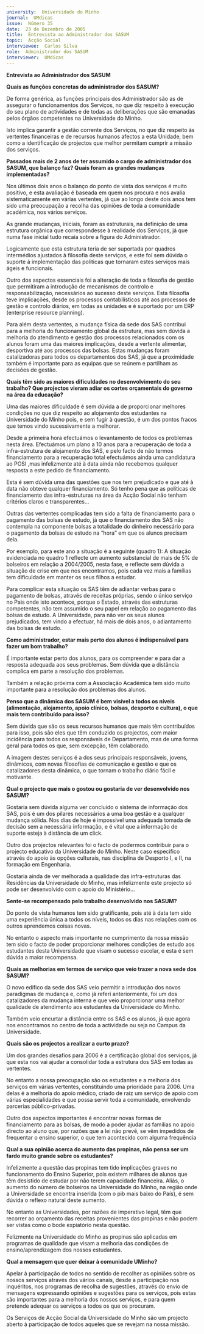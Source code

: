 ```yaml
---
university:  Universidade do Minho
journal:  UMdicas
issue:  Número 35
date:  23 de Dezembro de 2005
title:  Entrevista ao Administrador dos SASUM
topic:  Acção Social
interviewee:  Carlos Silva
role:  Administrador dos SASUM
interviewer:  UMdicas
---
```

 **Entrevista ao Administrador dos SASUM** 

**Quais as funções concretas do administrador dos SASUM?**

 De forma genérica, as funções principais dos Administrador são as de assegurar o funcionamentos dos Serviços, no que diz respeito à execução do seu plano de actividades e de todas as deliberações que são emanadas pelos órgãos competentes na Universidade do Minho.

 Isto implica garantir a gestão corrente dos Serviços, no que diz respeito às vertentes financeiras e de recursos humanos afectos a esta Unidade, bem como a identificação de projectos que melhor permitam cumprir a missão dos serviços.

**Passados mais de 2 anos de ter assumido o cargo de administrador dos SASUM, que balanço faz? Quais foram as grandes mudanças implementadas?**

 Nos últimos dois anos o balanço do ponto de vista dos serviços é muito positivo, e esta avaliação é baseada em quem nos procura e nos avalia sistematicamente em várias vertentes, já que ao longo deste dois anos tem sido uma preocupação a recolha das opiniões de toda a comunidade académica, nos vários serviços.

 As grande mudanças, iniciais, foram as estruturais, na definição de uma estrutura orgânica que correspondesse à realidade dos Serviços, já que numa fase inicial tudo recaía sobre a figura do Administrador.

 Logicamente que esta estrutura teria de ser suportada por quadros intermédios ajustados à filosofia deste serviços, e este foi sem dúvida o suporte à implementação das politicas que tornaram estes serviços mais ágeis e funcionais.

 Outro dos aspectos essenciais foi a alteração de toda a filosofia de gestão que permitiram a introdução de mecanismos de controlo e responsabilização, necessários ao sucesso deste serviços. Esta filosofia teve implicações, desde os processos contabilísticos até aos processos de gestão e controlo diários, em todas as unidades e é suportado por um ERP (enterprise resource planning).

 Para além desta vertentes, a mudança física da sede dos SAS contribui para a melhoria do funcionamento global da estrutura, mas sem dúvida a melhoria do atendimento e gestão dos processos relacionados com os alunos foram uma das maiores implicações, desde a vertente alimentar, desportiva até aos processos das bolsas. Estas mudanças foram catalizadoras para todos os departamentos dos SAS, já que a proximidade também é importante para as equipas que se reúnem e partilham as decisões de gestão.

**Quais têm sido as maiores dificuldades no desenvolvimento do seu trabalho? Que projectos vieram adiar os cortes orçamentais do governo na área da educação?**

 Uma das maiores dificuldade é sem dúvida a de proporcionar melhores condições no que diz respeito ao alojamento dos estudantes na Universidade do Minho pois, e sem fugir à questão, é um dos pontos fracos que temos vindo sucessivamente a melhorar.

 Desde a primeira hora efectuámos o levantamento de todos os problemas nesta área. Efectuámos um plano a 10 anos para a recuperação de toda a infra-estrutura de alojamento dos SAS, e pelo facto de não termos financiamento para a recuperação total efectuámos ainda uma candidatura ao POSI ,mas infelizmente até à data ainda não recebemos qualquer resposta a este pedido de financiamento.

 Esta é sem dúvida uma das questões que nos tem prejudicado e que até à data não obteve qualquer financiamento. Só tenho pena que as politicas de financiamento das infra-estruturas na área da Acção Social não tenham critérios claros e transparentes...

 Outras das vertentes complicadas tem sido a falta de financiamento para o pagamento das bolsas de estudo, já que o financiamento dos SAS não contempla na componente bolsas a totalidade do dinheiro necessário para o pagamento da bolsas de estudo na “hora” em que os alunos precisam dela.

 Por exemplo, para este ano a situação é a seguinte (quadro 1):  A situação evidenciada no quadro 1 reflecte um aumento substancial de mais de 5% de bolseiros em relação a 2004/2005, nesta fase, e reflecte sem dúvida a situação de crise em que nos encontramos, pois cada vez mais a famílias tem dificuldade em manter os seus filhos a estudar.

 Para complicar esta situação os SAS têm de adiantar verbas para o pagamento de bolsas, através de receitas próprias, sendo o único serviço no Pais onde isto acontece, porque o Estado, através das estruturas competentes, não tem assumido o seu papel em relação ao pagamento das bolsas de estudo. A Universidade, para não ver os seus alunos prejudicados, tem vindo a efectuar, há mais de dois anos, o adiantamento das bolsas de estudo.

**Como administrador, estar mais perto dos alunos é indispensável para fazer um bom trabalho?**

 É importante estar perto dos alunos, para os compreender e para dar a resposta adequada aos seus problemas. Sem dúvida que a distância complica em parte a resolução dos problemas.

 Também a relação próxima com a Associação Académica tem sido muito importante para a resolução dos problemas dos alunos.

**Penso que a dinâmica dos SASUM é bem visível a todos os níveis (alimentação, alojamento, apoio clínico, bolsas, desporto e cultura), o que mais tem contribuído para isso?**

 Sem dúvida que são os seus recursos humanos que mais têm contribuídos para isso, pois são eles que têm conduzido os projectos, com maior incidência para todos os responsáveis de Departamento, mas de uma forma geral para todos os que, sem excepção, têm colaborado.

 A imagem destes serviços é a dos seus principais responsáveis, jovens, dinâmicos, com novas filosofias de comunicação e gestão e que os catalizadores desta dinâmica, o que tornam o trabalho diário fácil e motivante.

**Qual o projecto que mais o gostou ou gostaria de ver desenvolvido nos SASUM?**

 Gostaria sem dúvida alguma ver concluído o sistema de informação dos SAS, pois é um dos pilares necessários a uma boa gestão e a qualquer mudança sólida. Nos dias de hoje é impossível uma adequada tomada de decisão sem a necessária informação, e é vital que a informação de suporte esteja à distância de um click.

 Outro dos projectos relevantes foi o facto de podermos contribuir para o projecto educativo da Universidade do Minho. Neste caso especifico através do apoio às opções culturais, nas disciplina de Desporto I, e II, na formação em Engenharia.

 Gostaria ainda de ver melhorada a qualidade das infra-estruturas das Residências da Universidade do Minho, mas infelizmente este projecto só pode ser desenvolvido com o apoio do Ministério...

**Sente-se recompensado pelo trabalho desenvolvido nos SASUM?**

 Do ponto de vista humanos tem sido gratificante, pois até à data tem sido uma experiência única a todos os níveis, todos os dias nas relações com os outros aprendemos coisas novas.

 No entanto o aspecto mais importante no cumprimento da nossa missão tem sido o facto de poder proporcionar melhores condições de estudo aos estudantes desta Universidade que visam o sucesso escolar, e esta é sem dúvida a maior recompensa.

**Quais as melhorias em termos de serviço que veio trazer a nova sede dos SASUM?**

 O novo edifico da sede dos SAS veio permitir a introdução dos novos paradigmas de mudança e, como já referi anteriormente, foi um dos catalizadores da mudança interna e que veio proporcionar uma melhor qualidade de atendimento aos estudantes da Universidade do Minho.

 Também veio encurtar a distância entre os SAS e os alunos, já que agora nos encontramos no centro de toda a actividade ou seja no Campus da Universidade.

**Quais são os projectos a realizar a curto prazo?**

 Um dos grandes desafios para 2006 é a certificação global dos serviços, já que esta nos vai ajudar a consolidar toda a estrutura dos SAS em todas as vertentes.

 No entanto a nossa preocupação são os estudantes e a melhoria dos serviços em várias vertentes, constituindo uma prioridade para 2006. Uma delas é a melhoria do apoio médico, criado de raiz um serviço de apoio com várias especialidades e que possa servir toda a comunidade, envolvendo parcerias público-privadas.

 Outro dos aspectos importantes é encontrar novas formas de financiamento para as bolsas, de modo a poder ajudar as famílias no apoio directo ao aluno que, por razões que a lei não prevê, se vêm impedidos de frequentar o ensino superior, o que tem acontecido com alguma frequência 

**Qual a sua opinião acerca do aumento das propinas, não pensa ser um fardo muito grande sobre os estudantes?**

 Infelizmente a questão das propinas tem tido implicações graves no funcionamento do Ensino Superior, pois existem milhares de alunos que têm desistido de estudar por não terem capacidade financeira. Aliás, o aumento do número de bolseiros na Universidade do Minho, na região onde a Universidade se encontra inserida (com o pib mais baixo do País), é sem dúvida o reflexo natural deste aumento.

 No entanto as Universidades, por razões de imperativo legal, têm que recorrer ao orçamento das receitas provenientes das propinas e não podem ser vistas como o bode expiatório nesta questão.

 Felizmente na Universidade do Minho as propinas são aplicadas em programas de qualidade que visam a melhoria das condições de ensino/aprendizagem dos nossos estudantes.

**Qual a mensagem que quer deixar à comunidade UMinho?**

 Apelar à participação de todos no sentido de recolher as opiniões sobre os nossos serviços através dos vários canais, desde a participação nos inquéritos, nos programas de recolha de sugestões, através do envio de mensagens expressando opiniões e sugestões para os serviços, pois estas são importantes para a melhoria dos nossos serviços, e para quem pretende adequar os serviços a todos os que os procuram.

 Os Serviços de Acção Social da Universidade do Minho são um projecto aberto à participação de todos aqueles que se revejam na nossa missão.

